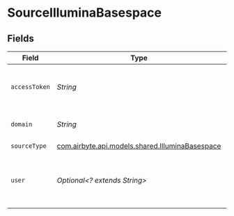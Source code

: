 # SourceIlluminaBasespace


## Fields

| Field                                                                                                                                                                                        | Type                                                                                                                                                                                         | Required                                                                                                                                                                                     | Description                                                                                                                                                                                  |
| -------------------------------------------------------------------------------------------------------------------------------------------------------------------------------------------- | -------------------------------------------------------------------------------------------------------------------------------------------------------------------------------------------- | -------------------------------------------------------------------------------------------------------------------------------------------------------------------------------------------- | -------------------------------------------------------------------------------------------------------------------------------------------------------------------------------------------- |
| `accessToken`                                                                                                                                                                                | *String*                                                                                                                                                                                     | :heavy_check_mark:                                                                                                                                                                           | BaseSpace access token. Instructions for obtaining your access token can be found in the BaseSpace Developer Documentation.                                                                  |
| `domain`                                                                                                                                                                                     | *String*                                                                                                                                                                                     | :heavy_check_mark:                                                                                                                                                                           | Domain name of the BaseSpace instance (e.g., euw2.sh.basespace.illumina.com)                                                                                                                 |
| `sourceType`                                                                                                                                                                                 | [com.airbyte.api.models.shared.IlluminaBasespace](../../models/shared/IlluminaBasespace.md)                                                                                                  | :heavy_check_mark:                                                                                                                                                                           | N/A                                                                                                                                                                                          |
| `user`                                                                                                                                                                                       | *Optional<? extends String>*                                                                                                                                                                 | :heavy_minus_sign:                                                                                                                                                                           | Providing a user ID restricts the returned data to what that user can access. If you use the default ('current'), all data accessible to the user associated with the API key will be shown. |